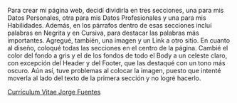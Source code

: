 Para crear mi página web, decidí dividirla en tres secciones, una para mis Datos Personales, otra para mis Datos Profesionales y una para mis Habilidades. Además, en los párrafos dentro de esas secciones incluí palabras en Negrita y en Cursiva, para destacar las palabras más importantes.
Agregué, también, una imagen y un Link a otro sitio.
En cuanto al diseño, coloqué todas las secciones en el centro de la página. Cambié el color del fondo a gris y el de los fondos de todo el Body a un celeste claro, con excepción del Header y del Footer, que las destaqué con un tono más oscuro.
Aún así, tuve problemas al colocar la imagen, puesto que intenté moverla al lado del texto de la primera sección y no logré hacerlo.

[Currículum Vitae Jorge Fuentes](https://jorgefuentes0711.github.io/JorgeFuentesCV/)
